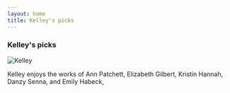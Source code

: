 ```yaml
---
layout: home
title: Kelley's picks
---
```


### Kelley's picks

![Kelley](/assets/kelley.jpg)

Kelley enjoys the works of Ann Patchett, Elizabeth Gilbert, Kristin Hannah, Danzy Senna, and Emily Habeck,

